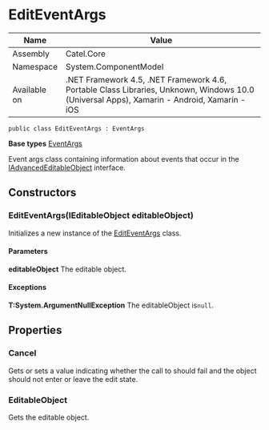 

# EditEventArgs

Name|Value
---|---
Assembly|Catel.Core
Namespace|System.ComponentModel
Available on|.NET Framework 4.5, .NET Framework 4.6, Portable Class Libraries, Unknown, Windows 10.0 (Universal Apps), Xamarin - Android, Xamarin - iOS

```
public class EditEventArgs : EventArgs
```

**Base types**
[EventArgs]()


Event args class containing information about events that occur in the [IAdvancedEditableObject](#) interface.



## Constructors

### EditEventArgs(IEditableObject editableObject)

Initializes a new instance of the [EditEventArgs](#) class.

#### Parameters

**editableObject**
The editable object.

#### Exceptions

**T:System.ArgumentNullException**
The editableObject is`null`.



## Properties

### Cancel

Gets or sets a value indicating whether the call to should fail and the object should not enter or leave the edit state.



### EditableObject

Gets the editable object.



